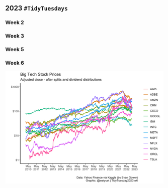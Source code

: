 ## 2023 `#TidyTuesdays`

### Week 2

### Week 3

### Week 5

### Week 6
![](https://github.com/weiyuet/tidy-tuesday/blob/main/2023/w6/big-tech-stock-prices.png)